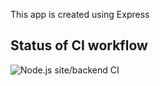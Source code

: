 This app is created using Express
## Status of CI workflow

![Node.js site/backend CI](https://github.com/ff-frederiksen/Neighbourhood-Watch/workflows/Node.js%20site/backend%20CI/badge.svg)
